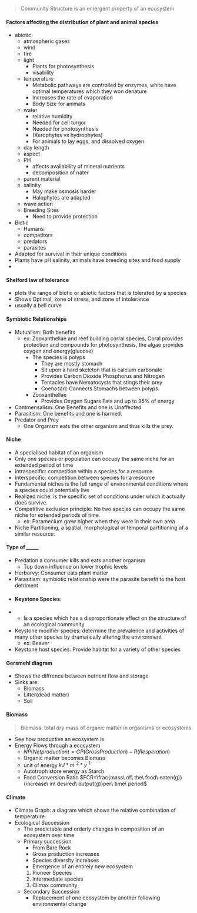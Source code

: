 > Community Structure is an emergent property of an ecosystem
####  Factors affecting the distribution of plant and animal species
 - abiotic
	 - atmospheric gases
	 - wind
	 - fire
	 - light 
		 - Plants for photosynthesis
		 - visability
	 - temperature
		 - Metabolic pathways are controlled by enzymes, white have optimal temperatures which they won denature
		 - Increases the rate of evaporation
		 - Body Size for animats
	 - water
		 - relative humidity
		 - Needed for cell turgor
		 - Needed for photosynthesis
		 - (Xerophytes vs hydrophytes)
		 - For animals to lay eggs, and dissolved oxygen
	 - day length
	 - aspect
	 - PH
		 - affects availability of mineral nutrients
		 - decomposition of nater
	 - parent material
	 - salinity
		 - May make osmosis harder
		 - Halophytes are adapted
	 - wave action
	 - Breeding Sites
		 - Need to provide protection
 - Biotic
	 - Humans
	 - competitors
	 - predators
	 - parasites
 - Adapted for survival in their unique conditions
 - Plants have pH salinity, animals have breeding sites and food supply
 - 
#### Shelford law of tolerance
 - plots the range of biotic or abiotic factors that is tolerated by a species
 - Shows Optimal, zone of stress, and zone of intolerance
 - usually a bell curve
#### Symbiotic Relationships
 - Mutualism: Both benefits
	 - ex: Zooxanthellae and reef building corral species, Coral provides protection and compounds for photosynthesis, the algae provides oxygen and energy(glucose)
		 - The species is polyps
			 - They are mostly stomach
			 - Sit upon a hard skeleton that is calcium carbonate
			 - Provides Carbon Dioxide Phosphorus and Nitrogen
			 - Tentacles have Nematocysts that stings their prey
			 - Coenosarc Connects Stomachs between polyps
		 - Zooxanthellae
			 - Provides Oxygen Sugars Fats and up to 95% of energy
 - Commensalism: One Benefits and one is Unaffected
 - Parasitism: One benefits and one is harmed.
 - Predator and Prey
	 - One Organism eats the other organism and thus kills the prey.
 #### Niche
  - A specialised habitat of an organism
  - Only one species or population can occupy the same niche for an extended period of time
  - intraspecific: competition within a species for a resource
  - interspecific: competition between species for a resource
  - Fundamental niches is the full range of environmental conditions where a species could potentially live
  - Realized niche: is the specific set of conditions under which it actually does survive.
  - Competitive exclusion principle: No two species can occupy the same niche for extended periods of time.
	  - ex: Paramecium grew higher when they were in their own area
  - Niche Partitioning, a spatial, morphological or temporal partitioning of a similar resource.
 #### Type of _____
  - Predation a consumer kills and eats another organism
	  - Top down influence on lower trophic levels
  - Herborvy: Consumer eats plant matter
  - Parasitism: symbiotic relationship were the parasite benefit to the host detriment
- #### Keystone Species:
-  - Is a species which has a disproportionate effect on the structure of an ecological community
- Keystone modifier species: determine the prevalence and activities of many other species by dramatically altering the environment
	- ex: Beaver
- Keystone host species: Provide habitat for a variety of other species
#### Gersmehl diagram
 - Shows the diffrence between nutrient flow and storage
 - Sinks are:
	 - Biomass
	 - Litter(dead matter)
	 - Soil
#### Biomass
 > Biomass: total dry mass of organic matter in organisms or ecosystems
 - See how productive an ecosystem is
 - Energy Flows through a ecosystem
	 - $NP(Net production)=GP(Gross Production)-R(Resperation)$
	 - Organic matter becomes Biomass
	 - unit of energy $kJ*m^{⁻2}*y^{⁻1}$
	 - Autotroph store energy as Starch
	 - Food Conversion Ratio $FCR=\frac{mass\ of\ the\ food\ eaten(g)}{increase\ in\ desired\ output(g)}per\ time\ period$
#### Climate
 - Climate Graph: a diagram which shows the relative combination of temperature.
 - Ecological Succession
	 - The predictable and orderly changes in composition of an ecosystem over time
	 - Primary succession
		 - From Bare Rock
		 - Gross production increases
		 - Species diversity increases
		 - Emergence of an entirely new ecosystem
		 1. Pioneer Species
		 2. Intermediate species
		 3. Climax community
	 - Secondary Succession
		 - Replacement of one ecosystem by another following environmental change

<!--stackedit_data:
eyJoaXN0b3J5IjpbNjM2NzU3NDMxLC0xNDMzNjY4MTM5LDk3Nj
c2NzgzMyw2MzU0MzcyOTksLTUxOTE1MDk1MiwtNDU1MzgzMzU0
LDE1MTIzOTk1NDMsNDAzMDg0NjQsLTE1OTAyNzEwNTUsNDE5NT
M2MjM5LC0xODc2NDA5NjgwLC0yMDk3MjM2NTk1LDMyNTMxNzE5
MSwtMTQ4MTAzMTQ1LC0zOTM0NjA4OTEsMjAzMTQ0OTkxNiwtMT
YyMDAzMDcxNCwxODYyMDI2MTA5LDE0MTMzNjAyODgsMTA5MDUx
MjUyNF19
-->